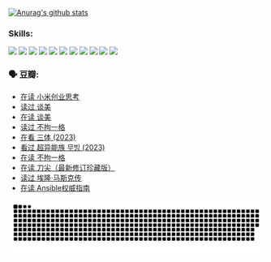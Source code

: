 
[![Anurag's github stats](https://github-readme-stats.vercel.app/api?username=w940853815)](https://github.com/anuraghazra/github-readme-stats)

### Skills:

<code><img height="32" src="https://cdn.jsdelivr.net/npm/simple-icons@v5/icons/python.svg"></code>
<code><img height="32" src="https://cdn.jsdelivr.net/npm/simple-icons@v5/icons/javascript.svg"></code>
<code><img height="32" src="https://cdn.jsdelivr.net/npm/simple-icons@v5/icons/django.svg"></code>
<code><img height="32" src="https://cdn.jsdelivr.net/npm/simple-icons@v5/icons/flask.svg"></code>
<code><img height="32" src="https://cdn.jsdelivr.net/npm/simple-icons@v5/icons/vuetify.svg"></code>
<code><img height="32" src="https://cdn.jsdelivr.net/npm/simple-icons@v5/icons/git.svg"></code>
<code><img height="32" src="https://cdn.jsdelivr.net/npm/simple-icons@v5/icons/docker.svg"></code>
<code><img height="32" src="https://cdn.jsdelivr.net/npm/simple-icons@v5/icons/postgresql.svg"></code>
<code><img height="32" src="https://cdn.jsdelivr.net/npm/simple-icons@v5/icons/elasticsearch.svg"></code>
<code><img height="32" src="https://cdn.jsdelivr.net/npm/simple-icons@v5/icons/macos.svg"></code>
<code><img height="32" src="https://cdn.jsdelivr.net/npm/simple-icons@v5/icons/linux.svg"></code>

### 🗣 豆瓣:

<!-- DOUBAN-ACTIVITIES:START -->
- [在读 小米创业思考](https://www.douban.com/people/136069238/status/4572047905/?_i=12624284)
- [读过 谈美](https://www.douban.com/people/136069238/status/4572047629/?_i=12624284)
- [在读 谈美](https://www.douban.com/people/136069238/status/4560861771/?_i=12624284)
- [读过 不拘一格](https://www.douban.com/people/136069238/status/4560861445/?_i=12624284)
- [在看 三体‎ (2023)](https://www.douban.com/people/136069238/status/4558185093/?_i=12624284)
- [看过 超异能族 무빙‎ (2023)](https://www.douban.com/people/136069238/status/4556824186/?_i=12624284)
- [在读 不拘一格](https://www.douban.com/people/136069238/status/4541712161/?_i=12624284)
- [在读 刀尖（最新修订珍藏版）](https://www.douban.com/people/136069238/status/4541711339/?_i=12624284)
- [读过 埃隆·马斯克传](https://www.douban.com/people/136069238/status/4541710351/?_i=12624284)
- [在读 Ansible权威指南](https://www.douban.com/people/136069238/status/4539151450/?_i=12624284)
<!-- DOUBAN-ACTIVITIES:END -->


![Snake animation](https://raw.githubusercontent.com/w940853815/w940853815/output/github-contribution-grid-snake.svg)

<!--
**w940853815/w940853815** is a ✨ _special_ ✨ repository because its `README.md` (this file) appears on your GitHub profile.

Here are some ideas to get you started:

- 🔭 I’m currently working on ...
- 🌱 I’m currently learning ...
- 👯 I’m looking to collaborate on ...
- 🤔 I’m looking for help with ...
- 💬 Ask me about ...
- 📫 How to reach me: ...
- 😄 Pronouns: ...
- ⚡ Fun fact: ...
-->
